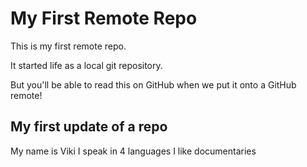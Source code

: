 # My First Remote Repo

This is my first remote repo.

It started life as a local git repository.

But you'll be able to read this on GitHub when we put it onto a GitHub remote!

## My first update of a repo

My name is Viki
I speak in 4 languages 
I like documentaries
